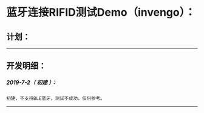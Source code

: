 蓝牙连接RIFID测试Demo（invengo）：
===================================================================

计划：
-------------------------------------------------------------------

*******************************************************************

开发明细：
-------------------------------------------------------------------

##### 2019-7-2（ 初建 ）：
	初建，不支持BLE蓝牙，测试不成功，仅供参考。

*******************************************************************
